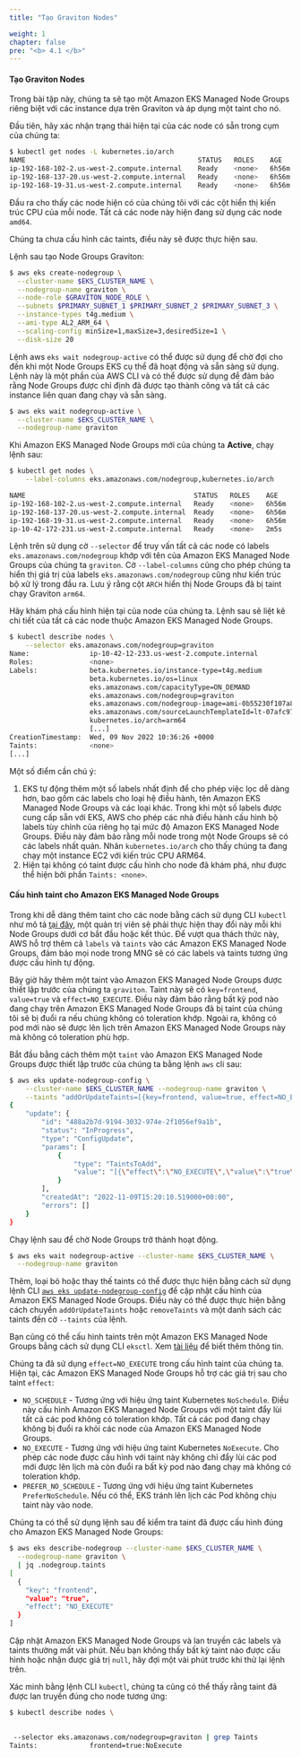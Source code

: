 ```yaml
---
title: "Tạo Graviton Nodes"

weight: 1
chapter: false
pre: "<b> 4.1 </b>"
---
```


#### Tạo Graviton Nodes

Trong bài tập này, chúng ta sẽ tạo một Amazon EKS Managed Node Groups riêng biệt với các instance dựa trên Graviton và áp dụng một taint cho nó.

Đầu tiên, hãy xác nhận trạng thái hiện tại của các node có sẵn trong cụm của chúng ta:

```bash
$ kubectl get nodes -L kubernetes.io/arch
NAME                                           STATUS   ROLES    AGE     VERSION                ARCH
ip-192-168-102-2.us-west-2.compute.internal    Ready    <none>   6h56m   vVAR::KUBERNETES_NODE_VERSION    amd64
ip-192-168-137-20.us-west-2.compute.internal   Ready    <none>   6h56m   vVAR::KUBERNETES_NODE_VERSION    amd64
ip-192-168-19-31.us-west-2.compute.internal    Ready    <none>   6h56m   vVAR::KUBERNETES_NODE_VERSION    amd64
```

Đầu ra cho thấy các node hiện có của chúng tôi với các cột hiển thị kiến trúc CPU của mỗi node. Tất cả các node này hiện đang sử dụng các node `amd64`.

Chúng ta chưa cấu hình các taints, điều này sẽ được thực hiện sau.

Lệnh sau tạo Node Groups Graviton:

```bash timeout=600 hook=configure-taints
$ aws eks create-nodegroup \
  --cluster-name $EKS_CLUSTER_NAME \
  --nodegroup-name graviton \
  --node-role $GRAVITON_NODE_ROLE \
  --subnets $PRIMARY_SUBNET_1 $PRIMARY_SUBNET_2 $PRIMARY_SUBNET_3 \
  --instance-types t4g.medium \
  --ami-type AL2_ARM_64 \
  --scaling-config minSize=1,maxSize=3,desiredSize=1 \
  --disk-size 20
```

Lệnh aws `eks wait nodegroup-active` có thể được sử dụng để chờ đợi cho đến khi một Node Groups EKS cụ thể đã hoạt động và sẵn sàng sử dụng. Lệnh này là một phần của AWS CLI và có thể được sử dụng để đảm bảo rằng Node Groups được chỉ định đã được tạo thành công và tất cả các instance liên quan đang chạy và sẵn sàng.

```bash wait=30 timeout=300
$ aws eks wait nodegroup-active \
  --cluster-name $EKS_CLUSTER_NAME \
  --nodegroup-name graviton
```


Khi Amazon EKS Managed Node Groups mới của chúng ta **Active**, chạy lệnh sau:

```bash
$ kubectl get nodes \
    --label-columns eks.amazonaws.com/nodegroup,kubernetes.io/arch

NAME                                          STATUS   ROLES    AGE    VERSION               NODEGROUP   ARCH
ip-192-168-102-2.us-west-2.compute.internal   Ready    <none>   6h56m  vVAR::KUBERNETES_NODE_VERSION   default     amd64
ip-192-168-137-20.us-west-2.compute.internal  Ready    <none>   6h56m  vVAR::KUBERNETES_NODE_VERSION   default     amd64
ip-192-168-19-31.us-west-2.compute.internal   Ready    <none>   6h56m  vVAR::KUBERNETES_NODE_VERSION   default     amd64
ip-10-42-172-231.us-west-2.compute.internal   Ready    <none>   2m5s   vVAR::KUBERNETES_NODE_VERSION   graviton    arm64
```

Lệnh trên sử dụng cờ `--selector` để truy vấn tất cả các node có labels `eks.amazonaws.com/nodegroup` khớp với tên của Amazon EKS Managed Node Groups của chúng ta `graviton`. Cờ `--label-columns` cũng cho phép chúng ta hiển thị giá trị của labels `eks.amazonaws.com/nodegroup` cũng như kiến trúc bộ xử lý trong đầu ra. Lưu ý rằng cột `ARCH` hiển thị Node Groups đã bị taint chạy Graviton `arm64`.

Hãy khám phá cấu hình hiện tại của node của chúng ta. Lệnh sau sẽ liệt kê chi tiết của tất cả các node thuộc Amazon EKS Managed Node Groups.

```bash
$ kubectl describe nodes \
    --selector eks.amazonaws.com/nodegroup=graviton
Name:               ip-10-42-12-233.us-west-2.compute.internal
Roles:              <none>
Labels:             beta.kubernetes.io/instance-type=t4g.medium
                    beta.kubernetes.io/os=linux
                    eks.amazonaws.com/capacityType=ON_DEMAND
                    eks.amazonaws.com/nodegroup=graviton
                    eks.amazonaws.com/nodegroup-image=ami-0b55230f107a87100
                    eks.amazonaws.com/sourceLaunchTemplateId=lt-07afc97c4940b6622
                    kubernetes.io/arch=arm64
                    [...]
CreationTimestamp:  Wed, 09 Nov 2022 10:36:26 +0000
Taints:             <none>
[...]
```

Một số điểm cần chú ý:

1. EKS tự động thêm một số labels nhất định để cho phép việc lọc dễ dàng hơn, bao gồm các labels cho loại hệ điều hành, tên Amazon EKS Managed Node Groups và các loại khác. Trong khi một số labels được cung cấp sẵn với EKS, AWS cho phép các nhà điều hành cấu hình bộ labels tùy chỉnh của riêng họ tại mức độ Amazon EKS Managed Node Groups. Điều này đảm bảo rằng mỗi node trong một Node Groups sẽ có các labels nhất quán. Nhãn `kubernetes.io/arch` cho thấy chúng ta đang chạy một instance EC2 với kiến trúc CPU ARM64.
2. Hiện tại không có taint được cấu hình cho node đã khám phá, như được thể hiện bởi phần `Taints: <none>`.

#### Cấu hình taint cho Amazon EKS Managed Node Groups

Trong khi dễ dàng thêm taint cho các node bằng cách sử dụng CLI `kubectl` như mô tả [tại đây](https://kubernetes.io/docs/concepts/scheduling-eviction/taint-and-toleration/#concepts), một quản trị viên sẽ phải thực hiện thay đổi này mỗi khi Node Groups dưới cơ bắt đầu hoặc kết thúc. Để vượt qua thách thức này, AWS hỗ trợ thêm cả `labels` và `taints` vào các Amazon EKS Managed Node Groups, đảm bảo mọi node trong MNG sẽ có các labels và taints tương ứng được cấu hình tự động.

Bây giờ hãy thêm một taint vào Amazon EKS Managed Node Groups được thiết lập trước của chúng ta `graviton`. Taint này sẽ có `key=frontend`, `value=true` và `effect=NO_EXECUTE`. Điều này đảm bảo rằng bất kỳ pod nào đang chạy trên Amazon EKS Managed Node Groups đã bị taint của chúng tôi sẽ bị đuổi ra nếu chúng không có toleration khớp. Ngoài ra, không có pod mới nào sẽ được lên lịch trên Amazon EKS Managed Node Groups này mà không có toleration phù hợp.

Bắt đầu bằng cách thêm một `taint` vào Amazon EKS Managed Node Groups được thiết lập trước của chúng ta bằng lệnh `aws` cli sau:

```bash wait=20
$ aws eks update-nodegroup-config \
    --cluster-name $EKS_CLUSTER_NAME --nodegroup-name graviton \
    --taints "addOrUpdateTaints=[{key=frontend, value=true, effect=NO_EXECUTE}]"
{
    "update": {
        "id": "488a2b7d-9194-3032-974e-2f1056ef9a1b",
        "status": "InProgress",
        "type": "ConfigUpdate",
        "params": [
            {
                "type": "TaintsToAdd",
                "value": "[{\"effect\":\"NO_EXECUTE\",\"value\":\"true\",\"key\":\"frontend\"}]"
            }
        ],
        "createdAt": "2022-11-09T15:20:10.519000+00:00",
        "errors": []
    }
}
```

Chạy lệnh sau để chờ Node Groups trở thành hoạt động.

```bash timeout=180
$ aws eks wait nodegroup-active --cluster-name $EKS_CLUSTER_NAME \
  --nodegroup-name graviton
```

Thêm, loại bỏ hoặc thay thế taints có thể được thực hiện bằng cách sử dụng lệnh CLI [`aws eks update-nodegroup-config`](https://docs.aws.amazon.com/cli/latest/reference/eks/update-nodegroup-config.html) để cập nhật cấu hình của Amazon EKS Managed Node Groups. Điều này có thể được thực hiện bằng cách chuyển `addOrUpdateTaints` hoặc `removeTaints` và một danh sách các taints đến cờ `--taints` của lệnh.


Bạn cũng có thể cấu hình taints trên một Amazon EKS Managed Node Groups bằng cách sử dụng CLI `eksctl`. Xem [tài liệu](https://eksctl.io/usage/nodegroup-taints/) để biết thêm thông tin.

Chúng ta đã sử dụng `effect=NO_EXECUTE` trong cấu hình taint của chúng ta. Hiện tại, các Amazon EKS Managed Node Groups hỗ trợ các giá trị sau cho taint `effect`:

- `NO_SCHEDULE` - Tương ứng với hiệu ứng taint Kubernetes `NoSchedule`. Điều này cấu hình Amazon EKS Managed Node Groups với một taint đẩy lùi tất cả các pod không có toleration khớp. Tất cả các pod đang chạy không bị đuổi ra khỏi các node của Amazon EKS Managed Node Groups.
- `NO_EXECUTE` - Tương ứng với hiệu ứng taint Kubernetes `NoExecute`. Cho phép các node được cấu hình với taint này không chỉ đẩy lùi các pod mới được lên lịch mà còn đuổi ra bất kỳ pod nào đang chạy mà không có toleration khớp.
- `PREFER_NO_SCHEDULE` - Tương ứng với hiệu ứng taint Kubernetes `PreferNoSchedule`. Nếu có thể, EKS tránh lên lịch các Pod không chịu taint này vào node.

Chúng ta có thể sử dụng lệnh sau để kiểm tra taint đã được cấu hình đúng cho Amazon EKS Managed Node Groups:

```bash
$ aws eks describe-nodegroup --cluster-name $EKS_CLUSTER_NAME \
  --nodegroup-name graviton \
  | jq .nodegroup.taints
[
  {
    "key": "frontend",
    "value": "true",
    "effect": "NO_EXECUTE"
  }
]
```



Cập nhật Amazon EKS Managed Node Groups và lan truyền các labels và taints thường mất vài phút. Nếu bạn không thấy bất kỳ taint nào được cấu hình hoặc nhận được giá trị `null`, hãy đợi một vài phút trước khi thử lại lệnh trên.


Xác minh bằng lệnh CLI `kubectl`, chúng ta cũng có thể thấy rằng taint đã được lan truyền đúng cho node tương ứng:

```bash
$ kubectl describe nodes \
   

 --selector eks.amazonaws.com/nodegroup=graviton | grep Taints
Taints:             frontend=true:NoExecute
```